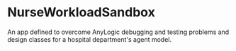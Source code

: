 # NurseWorkloadSandbox
An app defined to overcome AnyLogic debugging and testing problems and design classes for a hospital department's agent model.
